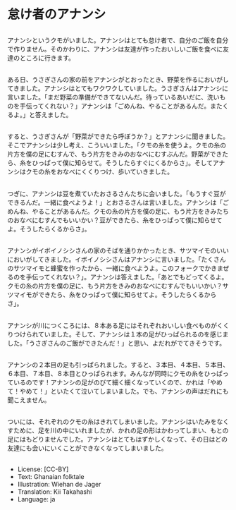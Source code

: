 # 怠け者のアナンシ

##
アナンシというクモがいました。アナンシはとても怠け者で、自分のご飯を自分で作りません。そのかわりに、アナンシは友達が作ったおいしいご飯を食べに友達のところに行きます。

##
ある日、うさぎさんの家の前をアナンシがとおったとき、野菜を作るにおいがしてきました。アナンシはとてもワクワクしていました。うさぎさんはアナンシに言いました。「まだ野菜の準備ができてないんだ。待っているあいだに、洗いものを手伝ってくれない？」アナンシは「ごめんね、やることがあるんだ。またくるよ。」と答えました。

##
すると、うさぎさんが「野菜ができたら呼ぼうか？」とアナンシに聞きました。そこでアナンシは少し考え、こういいました。「クモの糸を使うよ。クモの糸の片方を僕の足にむすんで、もう片方をきみのおなべにむすぶんだ。野菜ができたら、糸をひっぱって僕に知らせて。そうしたらすぐにくるからさ」。そしてアナンシはクモの糸をおなべにくくりつけ、歩いていきました。

##
つぎに、アナンシは豆を煮ていたおさるさんたちに会いました。「もうすぐ豆ができるんだ。一緒に食べようよ！」とおさるさんは言いました。アナンシは「ごめんね、やることがあるんだ。クモの糸の片方を僕の足に、もう片方をきみたちのおなべにむすんでもいいかい？豆ができたら、糸をひっぱって僕に知らせてよ。そうしたらくるからさ」。

##
アナンシがイボイノシシさんの家のそばを通りかかったとき、サツマイモのいいにおいがしてきました。イボイノシシさんはアナンシに言いました。「たくさんのサツマイモと蜂蜜を作ったから、一緒に食べようよ。このフォークでかきまぜるのを手伝ってくれない？」。アナンシは答えました。「あとでもどってくるよ。クモの糸の片方を僕の足に、もう片方をきみのおなべにむすんでもいいかい？サツマイモができたら、糸をひっぱって僕に知らせてよ。そうしたらくるからさ」。

##
アナンシが川につくころには、８本ある足にはそれぞれおいしい食べものがくくりつけられていました。そして、アナンシは１本の足がひっぱられるのを感じました。「うさぎさんのご飯ができたんだ！」と思い、よだれがでてきそうです。

##
アナンシの２本目の足も引っぱられました。すると、３本目、４本目、５本目、６本目、７本目、８本目とひっぱられます。みんなが同時にクモの糸をひっぱっているのです！アナンシの足がのびて細く細くなっていくので、かれは「やめて！やめて！」といたくて泣いてしまいました。でも、アナンシの声はだれにも聞こえません。

##
ついには、それぞれのクモの糸はきれてしまいました。アナンシはいたみをなくすために、足を川の中にいれましたが、かれの足の形はかわってしまい、もとの足にはもどりませんでした。アナンシはとてもはずかしくなって、その日はどの友達にも会いにいくことができなくなってしまいました。

##
* License: [CC-BY]
* Text: Ghanaian folktale
* Illustration: Wiehan de Jager
* Translation: Kii Takahashi
* Language: ja
